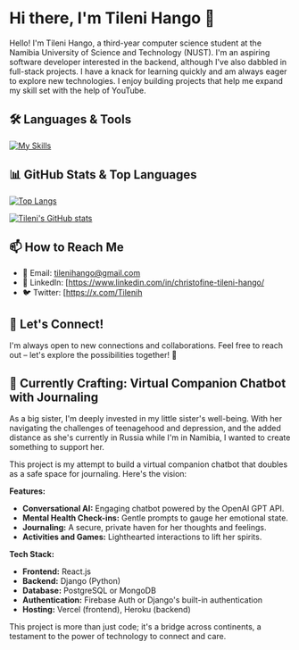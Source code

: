 # Hi there, I'm Tileni Hango 👋

Hello! I'm Tileni Hango, a third-year computer science student at the Namibia University of Science and Technology (NUST). I'm an aspiring software developer interested in the backend, although I've also dabbled in full-stack projects. I have a knack for learning quickly and am always eager to explore new technologies. I enjoy building projects that help me expand my skill set with the help of YouTube. 


## 🛠️ Languages & Tools

[![My Skills](https://skillicons.dev/icons?i=html,css,js,ts,react,vue,tailwind,nodejs,nextjs,java,python,kotlin,django,firebase,mysql,mongodb,docker,git)](https://skillicons.dev)


## 📊 GitHub Stats & Top Languages

[![Top Langs](https://github-readme-stats.vercel.app/api/top-langs/?username=Tileni97&layout=compact&theme=radical)](https://github.com/Tileni97)

[![Tileni's GitHub stats](https://github-readme-stats.vercel.app/api?username=Tileni97&show_icons=true&theme=radical)](https://github.com/Tileni97) 


## 📫 How to Reach Me

- 📧 Email: [tilenihango@gmail.com](mailto:tilenihango@gmail.com)
- 💼 LinkedIn: [https://www.linkedin.com/in/christofine-tileni-hango/
- 🐦 Twitter: [https://x.com/Tilenih

## 🤝 Let's Connect!

I'm always open to new connections and collaborations. Feel free to reach out – let's explore the possibilities together! 🚀


## 🤖 Currently Crafting: Virtual Companion Chatbot with Journaling

As a big sister, I'm deeply invested in my little sister's well-being. With her navigating the challenges of teenagehood and depression, and the added distance as she's currently in Russia while I'm in Namibia, I wanted to create something to support her.

This project is my attempt to build a virtual companion chatbot that doubles as a safe space for journaling. Here's the vision:

**Features:**

- **Conversational AI:** Engaging chatbot powered by the OpenAI GPT API.
- **Mental Health Check-ins:** Gentle prompts to gauge her emotional state.
- **Journaling:** A secure, private haven for her thoughts and feelings.
- **Activities and Games:** Lighthearted interactions to lift her spirits.

**Tech Stack:**

- **Frontend:** React.js
- **Backend:** Django (Python)
- **Database:** PostgreSQL or MongoDB 
- **Authentication:** Firebase Auth or Django's built-in authentication
- **Hosting:** Vercel (frontend), Heroku (backend)


This project is more than just code; it's a bridge across continents, a testament to the power of technology to connect and care.
